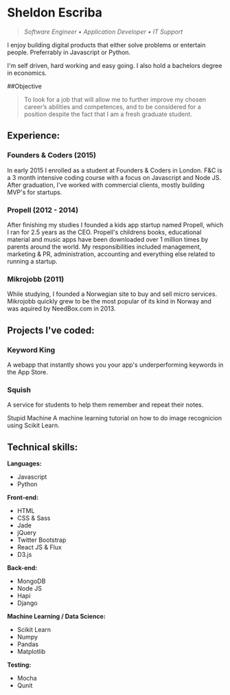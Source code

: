 # Sheldon Escriba
>*Software Engineer • Application Developer • IT Support*

I enjoy building digital products that either solve problems or entertain people. Preferrably in Javascript or Python.

I'm self driven, hard working and easy going. I also hold a bachelors degree in economics.

##Objective
>To look for a job that will allow me to further improve my chosen career’s abilities and competences, and to be considered for a position despite the fact that I am a fresh graduate student.

## Experience:
### Founders & Coders (2015)
In early 2015 I enrolled as a student at Founders & Coders in London. F&C is a 3 month intensive coding course with a focus on Javascript and Node JS. After graduation, I've worked with commercial clients, mostly building MVP's for startups.

### Propell (2012 - 2014)
After finishing my studies I founded a kids app startup named Propell, which I ran for 2.5 years as the CEO. Propell's childrens books, educational material and music apps have been downloaded over 1 million times by parents around the world. My responsibilities included management, marketing & PR, administration, accounting and everything else related to running a startup.

### Mikrojobb (2011)
While studying, I founded a Norwegian site to buy and sell micro services. Mikrojobb quickly grew to be the most popular of its kind in Norway and was aquired by NeedBox.com in 2013.

## Projects I've coded:
### Keyword King
A webapp that instantly shows you your app's underperforming keywords in the App Store.

### Squish
A service for students to help them remember and repeat their notes.

Stupid Machine
A machine learning tutorial on how to do image recognicion using Scikit Learn.

## Technical skills:

**Languages:**

* Javascript
* Python

**Front-end:**

* HTML
* CSS & Sass
* Jade
* jQuery
* Twitter Bootstrap
* React JS & Flux
* D3.js

**Back-end:**

* MongoDB
* Node JS
* Hapi
* Django

**Machine Learning / Data Science:**

* Scikit Learn
* Numpy
* Pandas
* Matplotlib

**Testing:**

* Mocha
* Qunit
